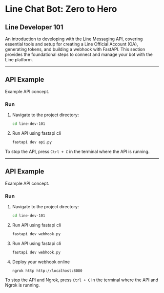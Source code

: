 # Line Chat Bot: Zero to Hero

## Line Developer 101
An introduction to developing with the Line Messaging API, covering essential tools and setup for creating a Line Official Account (OA), generating tokens, and building a webhook with FastAPI. This section provides the foundational steps to connect and manage your bot with the Line platform.

---

## API Example
Example API concept.

### Run
1. Navigate to the project directory:
   ```bash
   cd line-dev-101
   ```

2. Run API using fastapi cli
   ```bash
   fastapi dev api.py
   ```

To stop the API, press `Ctrl + C` in the terminal where the API is running.

---

## API Example
Example API concept.

### Run
1. Navigate to the project directory:
   ```bash
   cd line-dev-101
   ```

2. Run API using fastapi cli
   ```bash
   fastapi dev webhook.py
   ```

3. Run API using fastapi cli
   ```bash
   fastapi dev webhook.py
   ```

4. Deploy your webhook online
   ```bash
   ngrok http http://localhost:8080
   ```

To stop the API and Ngrok, press `Ctrl + C` in the terminal where the API and Ngrok is running.